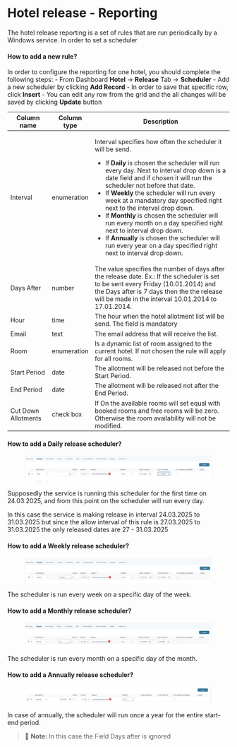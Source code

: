 # Hotel release - Reporting

The hotel release reporting is a set of rules that are run periodically by a Windows service. In order to set a scheduler

#### How to add a new rule? <a href="#how-to-add-a-new-rule" id="how-to-add-a-new-rule"></a>

In order to configure the reporting for one hotel, you should complete the following steps: - From Dashboard **Hotel** -> **Release** Tab -> **Scheduler** - Add a new scheduler by clicking **Add Record** - In order to save that specific row, click **Insert** - You can edit any row from the grid and the all changes will be saved by clicking **Update** button

| Column name         | Column type | Description                                                                                                                                                                                                                                                                                                                                                                                                                                                                                                                                                                                                                                                                            |
| ------------------- | ----------- | -------------------------------------------------------------------------------------------------------------------------------------------------------------------------------------------------------------------------------------------------------------------------------------------------------------------------------------------------------------------------------------------------------------------------------------------------------------------------------------------------------------------------------------------------------------------------------------------------------------------------------------------------------------------------------------- |
| Interval            | enumeration | <p>Interval specifies how often the scheduler it will be send.</p><ul><li>If <strong>Daily</strong> is chosen the scheduler will run every day. Next to interval drop down is a date field and if chosen it will run the scheduler not before that date.</li><li>If <strong>Weekly</strong> the scheduler will run every week at a mandatory day specified right next to the interval drop down.</li><li>If <strong>Monthly</strong> is chosen the scheduler will run every month on a day specified right next to interval drop down.</li><li>If <strong>Annually</strong> is chosen the scheduler will run every year on a day specified right next to interval drop down.</li></ul> |
| Days After          | number      | The value specifies the number of days after the release date. Ex.: If the scheduler is set to be sent every Friday (10.01.2014) and the Days after is 7 days then the the release will be made in the interval 10.01.2014 to 17.01.2014.                                                                                                                                                                                                                                                                                                                                                                                                                                              |
| Hour                | time        | The hour when the hotel allotment list will be send. The field is mandatory                                                                                                                                                                                                                                                                                                                                                                                                                                                                                                                                                                                                            |
| Email               | text        | The email address that will receive the list.                                                                                                                                                                                                                                                                                                                                                                                                                                                                                                                                                                                                                                          |
| Room                | enumeration | Is a dynamic list of room assigned to the current hotel. If not chosen the rule will apply for all rooms.                                                                                                                                                                                                                                                                                                                                                                                                                                                                                                                                                                              |
| Start Period        | date        | The allotment will be released not before the Start Period.                                                                                                                                                                                                                                                                                                                                                                                                                                                                                                                                                                                                                            |
| End Period          | date        | The allotment will be released not after the End Period.                                                                                                                                                                                                                                                                                                                                                                                                                                                                                                                                                                                                                               |
| Cut Down Allotments | check box   | If On the available rooms will set equal with booked rooms and free rooms will be zero. Otherwise the room availability will not be modified.                                                                                                                                                                                                                                                                                                                                                                                                                                                                                                                                          |

#### How to add a Daily release scheduler? <a href="#how-to-add-a-daily-release-scheduler" id="how-to-add-a-daily-release-scheduler"></a>

<figure><img src="../../../.gitbook/assets/image (13) (1) (1) (1) (1) (1) (1) (1) (1) (1) (1) (1) (1) (1) (1).png" alt=""><figcaption></figcaption></figure>

Supposedly the service is running this scheduler for the first time on 24.03.2025, and from this point on the scheduler will run every day.

In this case the service is making release in interval 24.03.2025 to 31.03.2025 but since the allow interval of this rule is 27.03.2025 to 31.03.2025 the only released dates are 27 - 31.03.2025

#### How to add a Weekly release scheduler? <a href="#how-to-add-a-weekly-release-scheduler" id="how-to-add-a-weekly-release-scheduler"></a>

<figure><img src="../../../.gitbook/assets/image (14) (1) (1) (1) (1) (1) (1) (1) (1) (1) (1) (1) (1) (1).png" alt=""><figcaption></figcaption></figure>

The scheduler is run every week on a specific day of the week.

#### How to add a Monthly release scheduler? <a href="#how-to-add-a-monthly-release-scheduler" id="how-to-add-a-monthly-release-scheduler"></a>

<figure><img src="../../../.gitbook/assets/image (15) (1) (1) (1) (1) (1) (1) (1) (1) (1) (1) (1) (1) (1).png" alt=""><figcaption></figcaption></figure>

The scheduler is run every month on a specific day of the month.

#### How to add a Annually release scheduler? <a href="#how-to-add-a-annually-release-scheduler" id="how-to-add-a-annually-release-scheduler"></a>

<figure><img src="../../../.gitbook/assets/image (16) (1) (1) (1) (1) (1) (1) (1) (1) (1) (1) (1) (1) (1).png" alt=""><figcaption></figcaption></figure>

In case of annually, the scheduler will run once a year for the entire start-end period.

> 📝 **Note:** In this case the Field Days after is ignored
